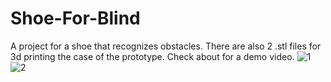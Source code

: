 # Shoe-For-Blind
A project for a shoe that recognizes obstacles. There are also 2 .stl files for 3d printing the case of the prototype. Check about for a demo video.
![1](https://github.com/iratus7/Shoe-For-Blind/assets/2788154/5504de4b-307d-49a8-a3b5-492945864f1d)
![2](https://github.com/iratus7/Shoe-For-Blind/assets/2788154/615b29ea-9f93-4332-8cd9-101ee70fc90a)
